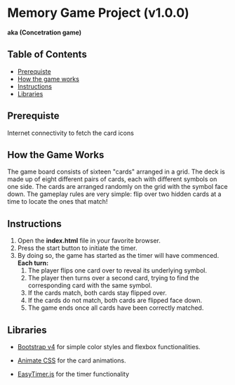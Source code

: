 # Memory Game Project (v1.0.0)
**aka (Concetration game)**

## Table of Contents

* [Prerequiste](#Prerequiste)
* [How the game works](#How)
* [Instructions](#instructions)
* [Libraries](#Libraries)

## Prerequiste

Internet connectivity to fetch the card icons

## How the Game Works
The game board consists of sixteen "cards" arranged in a grid. The deck is made up of eight different pairs of cards, each with different symbols on one side. The cards are arranged randomly on the grid with the symbol face down. The gameplay rules are very simple: flip over two hidden cards at a time to locate the ones that match!

## Instructions

1. Open the **index.html** file in your favorite browser.
2. Press the start button to initiate the timer.
3. By doing so, the game has started as the timer will have commenced.
    **Each turn:**
    1. The player flips one card over to reveal its underlying symbol.
    2. The player then turns over a second card, trying to find the corresponding       card with the same symbol.
    3. If the cards match, both cards stay flipped over.
    4. If the cards do not match, both cards are flipped face down.
    5. The game ends once all cards have been correctly matched.

## Libraries

- [Bootstrap v4](https://getbootstrap.com/docs/4.3/getting-started/introduction/) for simple color styles and flexbox functionalities.

- [Animate CSS](https://daneden.github.io/animate.css/) for the card animations.

- [EasyTimer.js](https://pages.github.com/) for the timer functionality
